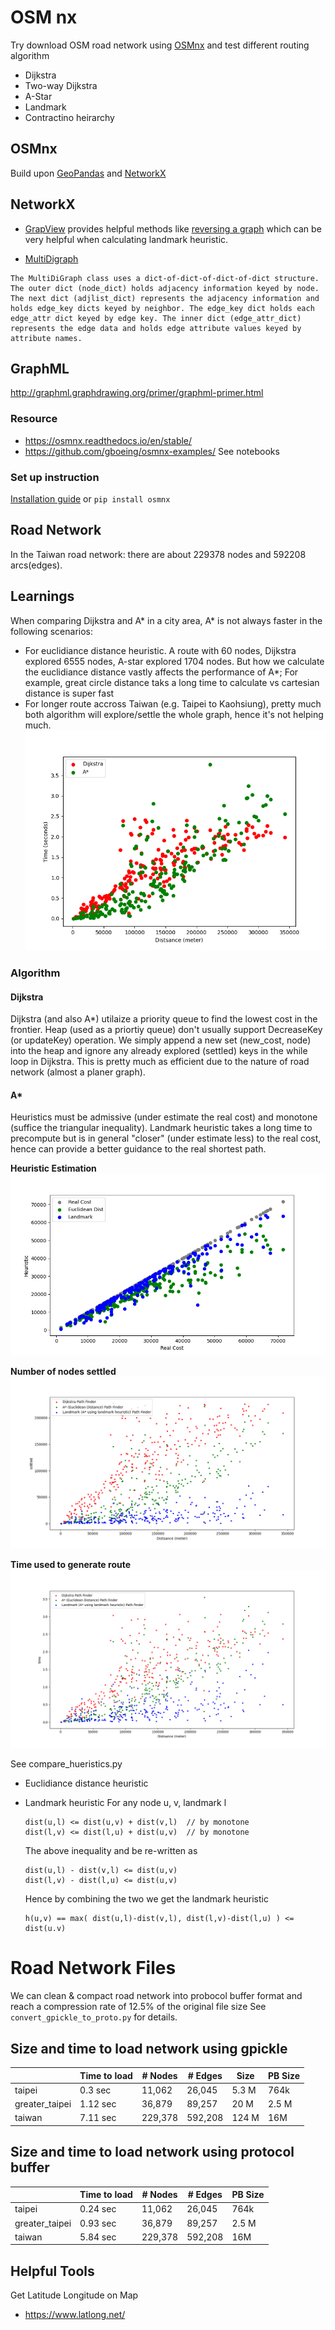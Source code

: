 # OSM nx
 Try download OSM road network using [OSMnx](https://osmnx.readthedocs.io/en/stable/) and test different routing algorithm

 * Dijkstra
 * Two-way Dijkstra
 * A-Star
 * Landmark
 * Contractino heirarchy


## OSMnx

Build upon [GeoPandas](https://geopandas.org/en/stable/) and [NetworkX](https://networkx.org/)

## NetworkX
* [GrapView](https://networkx.org/documentation/stable/reference/classes/index.html#module-networkx.classes.graphviews) provides helpful methods like [reversing a graph](https://networkx.org/documentation/stable/reference/classes/generated/networkx.classes.graphviews.reverse_view.html#networkx.classes.graphviews.reverse_view) which can be very helpful when calculating landmark heuristic.

* [MultiDigraph](https://networkx.org/documentation/stable/reference/classes/multidigraph.html)

```
The MultiDiGraph class uses a dict-of-dict-of-dict-of-dict structure. The outer dict (node_dict) holds adjacency information keyed by node. The next dict (adjlist_dict) represents the adjacency information and holds edge_key dicts keyed by neighbor. The edge_key dict holds each edge_attr dict keyed by edge key. The inner dict (edge_attr_dict) represents the edge data and holds edge attribute values keyed by attribute names.
```

## GraphML
http://graphml.graphdrawing.org/primer/graphml-primer.html

### Resource
* https://osmnx.readthedocs.io/en/stable/
* https://github.com/gboeing/osmnx-examples/ See notebooks

### Set up instruction
[Installation guide](https://osmnx.readthedocs.io/en/stable/) or `pip install osmnx`

## Road Network
In the Taiwan road network: there are about 229378 nodes and 592208 arcs(edges).



## Learnings

When comparing Dijkstra and A* in a city area, A* is not always faster in the following scenarios:
 * For euclidiance distance heuristic. A route with 60 nodes, Dijkstra explored 6555 nodes, A-star explored 1704 nodes. But how we calculate the euclidiance distance vastly affects the performance of A*; For example, great circle distance taks a long time to calculate vs cartesian distance is super fast
 * For longer route accross Taiwan (e.g. Taipei to Kaohsiung), pretty much both algorithm will explore/settle the whole graph, hence it's not helping much.
  ![Results](img/taiwam_dijkstra_astar.png)


### Algorithm

#### Dijkstra

Dijkstra (and also A*) utilaize a priority queue to find the lowest cost in the frontier.
Heap (used as a priortiy queue) don't usually support DecreaseKey (or updateKey) operation.
We simply append a new set (new_cost, node) into the heap and ignore any already explored
(settled) keys in the while loop in Dijkstra. This is pretty much as efficient due to the
nature of road network (almost a planer graph).

#### A*

Heuristics must be admissive (under estimate the real cost) and monotone (suffice the triangular inequality). Landmark heuristic takes a long time to precompute but is in general "closer" (under estimate less) to the real cost, hence can provide a better guidance to the real shortest path.

**Heuristic Estimation**
![Heuristics](img/heuristics.png)

**Number of nodes settled**
![Landmark Settled](img/10-landmarks-settled.png)

**Time used to generate route**
![Landmark Speed](img/10-landmarks-time.png)

See compare_hueristics.py


* Euclidiance distance heuristic
* Landmark heuristic
    For any node u, v, landmark l

    ```
    dist(u,l) <= dist(u,v) + dist(v,l)  // by monotone
    dist(l,v) <= dist(l,u) + dist(u,v)  // by monotone
    ```

    The above inequality and be re-written as

    ```
    dist(u,l) - dist(v,l) <= dist(u,v)
    dist(l,v) - dist(l,u) <= dist(u,v)
    ```
    Hence by combining the two we get the landmark heuristic

    ```
    h(u,v) == max( dist(u,l)-dist(v,l), dist(l,v)-dist(l,u) ) <= dist(u.v)
    ```

# Road Network Files

We can clean & compact road network into probocol buffer format and reach a
compression rate of 12.5% of the original file size
See `convert_gpickle_to_proto.py` for details.

## Size and time to load network using gpickle

|                | Time to load | # Nodes | # Edges | Size  | PB Size |
| -------------- | ------------ | ------- | ------- | ----- | ------- |
| taipei         | 0.3 sec      | 11,062  | 26,045  | 5.3 M | 764k    |
| greater_taipei | 1.12 sec     | 36,879  | 89,257  | 20 M  | 2.5 M   |
| taiwan         | 7.11 sec     | 229,378 | 592,208 | 124 M | 16M     |

## Size and time to load network using protocol buffer

|                | Time to load | # Nodes | # Edges | PB Size |
| -------------- | ------------ | ------- | ------- | ------- |
| taipei         | 0.24 sec     | 11,062  | 26,045  | 764k    |
| greater_taipei | 0.93 sec     | 36,879  | 89,257  | 2.5 M   |
| taiwan         | 5.84 sec     | 229,378 | 592,208 | 16M     |

## Helpful Tools

Get Latitude Longitude on Map
* https://www.latlong.net/

